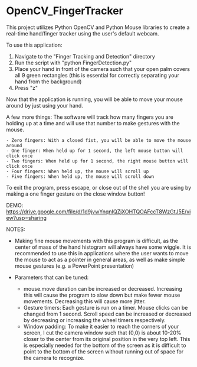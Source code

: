 # OpenCV_FingerTracker

This project utilizes Python OpenCV and Python Mouse libraries to create a real-time hand/finger tracker using the user's default webcam.

To use this application:
  1. Navigate to the "Finger Tracking and Detection" directory
  2. Run the script with "python FingerDetection.py"
  3. Place your hand in front of the camera such that your open palm covers all 9 green rectangles (this is essential for correctly separating your hand from the background)
  4. Press "z"
  
 Now that the application is running, you will be able to move your mouse around by just using your hand.
 
 A few more things:
  The software will track how many fingers you are holding up at a time and will use that number to make gestures with the mouse.
  
    - Zero fingers: With a closed fist, you will be able to move the mouse around
    - One finger: When held up for 1 second, the left mouse button will click once
    - Two fingers: When held up for 1 second, the right mouse button will click once
    - Four fingers: When held up, the mouse will scroll up
    - Five fingers: When held up, the mouse will scroll down
    
 To exit the program, press escape, or close out of the shell you are using by making a one finger gesture on the close window button!
 
 DEMO: https://drive.google.com/file/d/1d9jvwYnqnIQZjXOHTQOAFccT8WzGtJ5E/view?usp=sharing
 
 NOTES:
  - Making fine mouse movements with this program is difficult, as the center of mass of the hand histogram will always have some wiggle. It is recommended to use this in applications where the user wants to move the mouse to act as a pointer in general areas, as well as make simple mouse gestures (e.g. a PowerPoint presentation)
  - Parameters that can be tuned:
    
    - mouse.move duration can be increased or decreased. Increasing this will cause the program to slow down but make fewer mouse movements. Decreasing this will cause more jitter.
    - Gesture timers: Each gesture is run on a timer. Mouse clicks can be changed from 1 second. Scroll speed can be increased or decreased by decreasing or increasing the wheel timers respectively.
    - Window padding: To make it easier to reach the corners of your screen, I cut the camera window such that (0,0) is about 10-20% closer to the center from its original position in the very top left. This is especially needed for the bottom of the screen as it is difficult to point to the bottom of the screen without running out of space for the camera to recognize.

